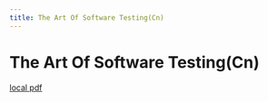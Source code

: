 ```yaml
---
title: The Art Of Software Testing(Cn)
---
```


# The Art Of Software Testing(Cn)

[local pdf](../../../pdfs/the-art-of-software-testing-cn.pdf)
